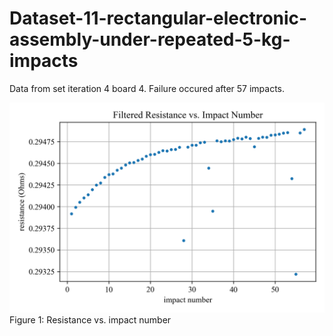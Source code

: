 # Dataset-11-rectangular-electronic-assembly-under-repeated-5-kg-impacts
Data from set iteration 4 board 4. Failure occured after 57 impacts.

![Figure 1](Figures/4_4_metric_plot.png)
Figure 1: Resistance vs. impact number
